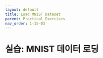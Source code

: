 ```yaml
---
layout: default
title: Load MNIST Dataset
parent: Practical Exercises
nav_order: 1-15-03
---
```


# 실습: MNIST 데이터 로딩

